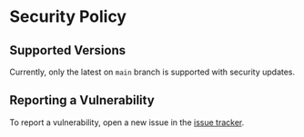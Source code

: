 # Security Policy

## Supported Versions

Currently, only the latest on `main` branch is supported with security updates.

## Reporting a Vulnerability

To report a vulnerability, open a new issue in the [issue tracker](https://github.com/eser/ajan/issues).
